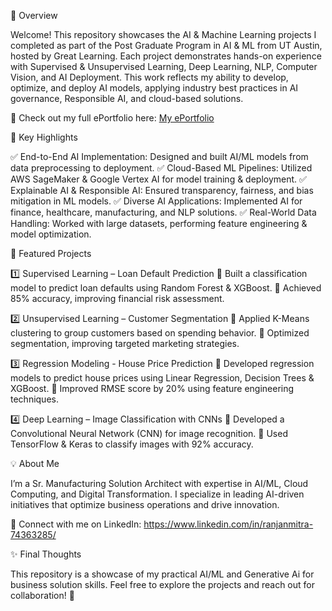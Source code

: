 🌟 Overview

Welcome! This repository showcases the AI & Machine Learning projects I completed as part of the Post Graduate Program in AI & ML from UT Austin, hosted by Great Learning. Each project demonstrates hands-on experience with Supervised & Unsupervised Learning, Deep Learning, NLP, 
Computer Vision, and AI Deployment.
This work reflects my ability to develop, optimize, and deploy AI models, applying industry best practices in AI governance, Responsible AI, and cloud-based solutions.

📌 Check out my full ePortfolio here: [My ePortfolio](https://eportfolio.mygreatlearning.com/ranjan-mitra)

🚀 Key Highlights

✅ End-to-End AI Implementation: Designed and built AI/ML models from data preprocessing to deployment.
✅ Cloud-Based ML Pipelines: Utilized AWS SageMaker & Google Vertex AI for model training & deployment.
✅ Explainable AI & Responsible AI: Ensured transparency, fairness, and bias mitigation in ML models.
✅ Diverse AI Applications: Implemented AI for finance, healthcare, manufacturing, and NLP solutions.
✅ Real-World Data Handling: Worked with large datasets, performing feature engineering & model optimization.

📂 Featured Projects

1️⃣ Supervised Learning – Loan Default Prediction
📌 Built a classification model to predict loan defaults using Random Forest & XGBoost.
📌 Achieved 85% accuracy, improving financial risk assessment.

2️⃣ Unsupervised Learning – Customer Segmentation
📌 Applied K-Means clustering to group customers based on spending behavior.
📌 Optimized segmentation, improving targeted marketing strategies.

3️⃣ Regression Modeling - House Price Prediction
📌 Developed regression models to predict house prices using Linear Regression, Decision Trees & XGBoost. 📌 Improved RMSE score by 20% using feature engineering techniques.

4️⃣ Deep Learning – Image Classification with CNNs
📌 Developed a Convolutional Neural Network (CNN) for image recognition.
📌 Used TensorFlow & Keras to classify images with 92% accuracy.

💡 About Me

I’m a Sr. Manufacturing Solution Architect with expertise in AI/ML, Cloud Computing, and Digital Transformation. 
I specialize in leading AI-driven initiatives that optimize business operations and drive innovation.

📩 Connect with me on LinkedIn: https://www.linkedin.com/in/ranjanmitra-74363285/

✨ Final Thoughts

This repository is a showcase of my practical AI/ML and Generative Ai for business solution skills. Feel free to explore the projects and reach out for collaboration! 🚀

